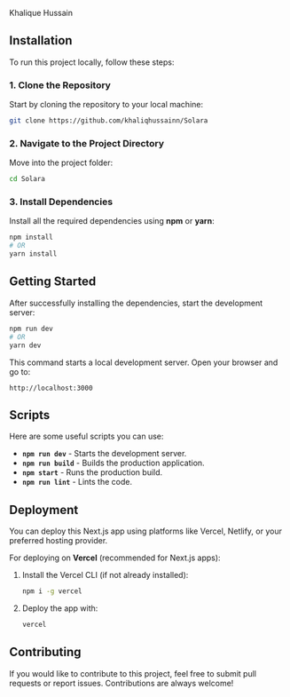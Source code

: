 Khalique Hussain


## Installation

To run this project locally, follow these steps:

### 1. Clone the Repository

Start by cloning the repository to your local machine:

```bash
git clone https://github.com/khaliqhussainn/Solara
```

### 2. Navigate to the Project Directory

Move into the project folder:

```bash
cd Solara
```

### 3. Install Dependencies

Install all the required dependencies using **npm** or **yarn**:

```bash
npm install
# OR
yarn install
```

## Getting Started

After successfully installing the dependencies, start the development server:

```bash
npm run dev
# OR
yarn dev
```

This command starts a local development server. Open your browser and go to:

```
http://localhost:3000
```

## Scripts

Here are some useful scripts you can use:

- **`npm run dev`** - Starts the development server.
- **`npm run build`** - Builds the production application.
- **`npm start`** - Runs the production build.
- **`npm run lint`** - Lints the code.

## Deployment

You can deploy this Next.js app using platforms like Vercel, Netlify, or your preferred hosting provider.

For deploying on **Vercel** (recommended for Next.js apps):

1. Install the Vercel CLI (if not already installed):

   ```bash
   npm i -g vercel
   ```

2. Deploy the app with:

   ```bash
   vercel
   ```

## Contributing

If you would like to contribute to this project, feel free to submit pull requests or report issues. Contributions are always welcome!


